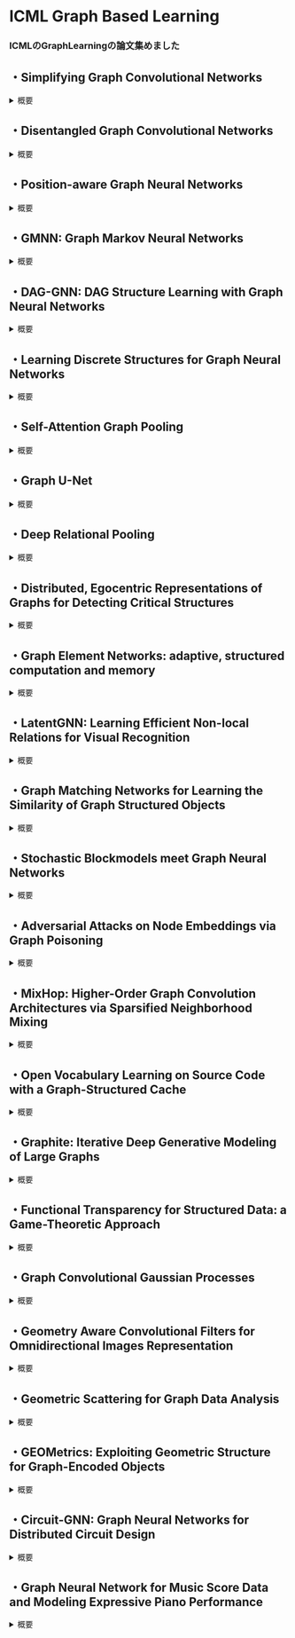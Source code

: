 # ICML Graph Based Learning

### ICMLのGraphLearningの論文集めました

## ・Simplifying Graph Convolutional Networks
<details><summary>概要</summary>
GCNは最近のDeepLearningアプローチからひらめきを得ている  
結果として、不必要な複雑性と計算量を引き継いでしまった  

##### 提案
SGCを提案  
継続的な非線形性を除き、連続した層の間の重み行列の崩壊を通して、上記のような過剰な複雑性を減らす  
理論的に結果として生じる線形モデルを分析し、固定されたlowpassfilterに一致する  

##### 実験
単純化が精度に対して負の影響を与えないことを示した  
さらに大きいデータセットに対して自然な解釈が可能となり、FastGCNより2桁分ぶんスピードアップした  
</details>

## ・Disentangled Graph Convolutional Networks

<details><summary>概要</summary>
既存のGraphデータに対するDLメソッドは潜在的な要素のもつれを無視している   
しかし潜在的な要素のもつれを解いた表現を学習することは非常に難しいし、GNNの研究で未開のままである  

##### 提案  
DisenGCN（disentangled graph convolutional network）という新しいGNNを提案  
もつれを解いたノード表現を学習する  
特に微分可能で帰納的学習と形式でそれぞれのエッジの構造の背後にあるfactorを参照するための新しい隣接ルーティングメカニズムを提案  
また理論的にroutingメカニズムの集合の性質を証明、そして実験的にもつれを解いた表現の学習の利点を示した。  

##### 実験
・Citeseer, Cora, and Pubmed for semi-supervised node  
・BlogCatalog, PPI, POS  for multi-label node classification  

#### future work  
もつれを解いたノード表現が、より包括的なGraphを表現するようなGraph全体に対して単一の表現を導くために利用されうるかどうかを調査する  
</details>

## ・Position-aware Graph Neural Networks

<details><summary>概要</summary>
・広範囲なgraph構造の中のnodeの位置をとらえたnode埋め込みを学習することはgraph上の多くの予測タスクで重要  
・既存のGNNのアーキテクチャはノードのposition/locationなどをとらえる能力が制限されている  

##### 提案  
・Position-aware Graph Neural Networks (PGNNs)を提案  
・Nodeのpositionを意識したノード埋め込みを計算する  
・アンカーノードのセットをsampling  
→それぞれのアンカーセットNodeとtaegetnodeとの距離を計算する  
→安価セット全体にわたり非線形距離重みを持つaggregation schemeを学習  

・P-GNNsの利点  
  ・帰納的  
  ・拡張可能  
  ・ノードの特徴情報を集める  

##### 実験  
・link prediction task	: Grid、Communities、PPI  
・community detection	: Communities、Emails、Protein  
</details>

## ・GMNN: Graph Markov Neural Networks
<details><summary>概要</summary>

relational dataによるsemi-supervisedなobject classificationの研究  

以下の両方で広範囲で研究されているrelational relational dataにおける基本的な問題に取り組む  
statistical relational learning (例 relational Markov networks)  
graph neural networks (例 graph convolutional networks)  

統計的関係モデルはCRFを通して効率よくオブジェクトラベルの関係をモデル化できる  
GNNはend-to-endな学習を通して効率的にオブジェクト表現を学習できる  


#### 提案
Graph Markov Neural Network (GMNN)  

統計的関係モデルとGNNの両方の利点を組み合わせた  
EMアルゴリズムによって効率的に学習し、CRFを持つオブジェクトラベルの同時分布をモデル化  
E-step  
GNNによりオブジェクトラベルの事後分布を予測するために効果的なオブジェクト表現を学習  
M-step  
別のGNNが局所的なラベルの依存関係をモデル化する  

#### 実験
object classification：Cora, Citeseer, Pubmed（SOTA）  
link classification：Cora, Citeseer, Pubmed  
unsupervised node representation learning：Bitcoin, Alphahe Bitcoin OTC（SOTA）  
</details>

## ・DAG-GNN: DAG Structure Learning with Graph Neural Networks
<details><summary>概要</summary>

接続の分布のサンプルから正確な有向非巡回Graph（DAG、たどっても自分のノードには戻らないGraph）を学習することは難しい  
それはGraphのノードの数において指数関数以上の探索空間があるためである（NP困難）  

#### 提案  
複雑な非線形マッピングをとらえる能力があるDLをモチベーションとして  
deep generative modelを提案し、様々な構成上の制約に対してDAGを学習させる  

Generative modelの中心で新しいGNNに基づいたvariational au-toencoder（DAG-GNN）を提案  
モデルの豊富なcapacityに加えて、ベクトル値の変数に加えて離散変数も自然に取り扱える  
GNNを使用することでパラメトリックモデルによって生成されたデータだけでなく、スカラー/ベクトルや連続/非連続などのデータにも対処することができる  

#### 実験  
dataset：Child, Alarm, Pigs, 線形と非線形のSEMsから生成された合成データ  

</details>

## ・Learning Discrete Structures for Graph Neural Networks
<details><summary>概要</summary>
</details>

## ・Self-Attention Graph Pooling
<details><summary>概要</summary>
</details>

## ・Graph U-Net
<details><summary>概要</summary>
</details>

## ・Deep Relational Pooling
<details><summary>概要</summary>
</details>

## ・Distributed, Egocentric Representations of Graphs for Detecting Critical Structures
<details><summary>概要</summary>
</details>

## ・Graph Element Networks: adaptive, structured computation and memory
<details><summary>概要</summary>
</details>

## ・LatentGNN: Learning Efficient Non-local Relations for Visual Recognition
<details><summary>概要</summary>
</details>

## ・Graph Matching Networks for Learning the Similarity of Graph Structured Objects
<details><summary>概要</summary>
</details>

## ・Stochastic Blockmodels meet Graph Neural Networks
<details><summary>概要</summary>
</details>

## ・Adversarial Attacks on Node Embeddings via Graph Poisoning
<details><summary>概要</summary>
</details>

## ・MixHop: Higher-Order Graph Convolution Architectures via Sparsified Neighborhood Mixing
<details><summary>概要</summary>
</details>

## ・Open Vocabulary Learning on Source Code with a Graph-Structured Cache
<details><summary>概要</summary>
</details>

## ・Graphite: Iterative Deep Generative Modeling of Large Graphs
<details><summary>概要</summary>
</details>

## ・Functional Transparency for Structured Data: a Game-Theoretic Approach
<details><summary>概要</summary>
</details>

## ・Graph Convolutional Gaussian Processes
<details><summary>概要</summary>
</details>

## ・Geometry Aware Convolutional Filters for Omnidirectional Images Representation
<details><summary>概要</summary>
</details>

## ・Geometric Scattering for Graph Data Analysis
<details><summary>概要</summary>
</details>

## ・GEOMetrics: Exploiting Geometric Structure for Graph-Encoded Objects
<details><summary>概要</summary>
</details>

## ・Circuit-GNN: Graph Neural Networks for Distributed Circuit Design
<details><summary>概要</summary>
</details>

## ・Graph Neural Network for Music Score Data and Modeling Expressive Piano Performance
<details><summary>概要</summary>
</details>
